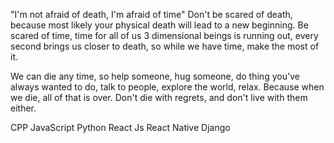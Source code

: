 <!-- - 👋 Hi, I’m @ranjeet7287
- 👀 I’m interested in Web Dev 
- 🌱 I’m currently learning Full Stack Dev(MERN)
- 💞️ I’m looking to collaborate on ...
- 📫 How to reach me ...

<!---
ranjeet7287/ranjeet7287 is a ✨ special ✨ repository because its `README.md` (this file) appears on your GitHub profile.
You can click the Preview link to take a look at your changes.
--->
 "I'm not afraid of death, I'm afraid of time"
Don't be scared of death, because most likely your physical death will lead to a new beginning.
Be scared of time, time for all of us 3 dimensional beings is running out, every second brings us closer to death, so while we have time, make the most of it.

We can die any time, so help someone, hug someone, do thing you've always wanted to do, talk to people, explore the world, relax.
Because when we die, all of that is over.
Don't die with regrets, and don't live with them either.

CPP
JavaScript
Python
React Js
React Native
Django
